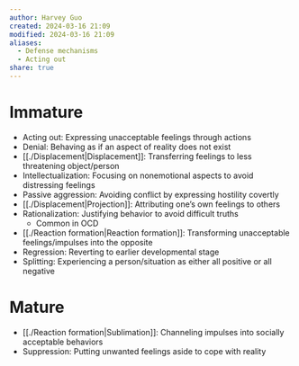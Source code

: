 ```yaml
---
author: Harvey Guo
created: 2024-03-16 21:09
modified: 2024-03-16 21:09
aliases:
  - Defense mechanisms
  - Acting out
share: true
---
```

# Immature
- Acting out: Expressing unacceptable feelings through actions
- Denial: Behaving as if an aspect of reality does not exist
- [[./Displacement|Displacement]]: Transferring feelings to less threatening object/person
- Intellectualization: Focusing on nonemotional aspects to avoid distressing feelings
- Passive aggression: Avoiding conflict by expressing hostility covertly
- [[./Displacement|Projection]]: Attributing one’s own feelings to others
- Rationalization: Justifying behavior to avoid difficult truths
	- Common in OCD
- [[./Reaction formation|Reaction formation]]: Transforming unacceptable feelings/impulses into the opposite
- Regression: Reverting to earlier developmental stage
- Splitting: Experiencing a person/situation as either all positive or all negative
# Mature
- [[./Reaction formation|Sublimation]]: Channeling impulses into socially acceptable behaviors
- Suppression: Putting unwanted feelings aside to cope with reality